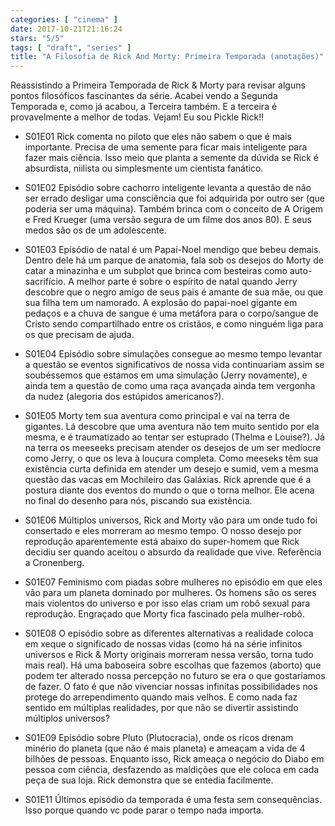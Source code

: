 ```yaml
---
categories: [ "cinema" ]
date: 2017-10-21T21:16:24
stars: "5/5"
tags: [ "draft", "series" ]
title: "A Filosofia de Rick And Morty: Primeira Temporada (anotações)"
---
```

Reassistindo a Primeira Temporada de Rick & Morty para revisar alguns pontos filosóficos fascinantes da série. Acabei vendo a Segunda Temporada e, como já acabou, a Terceira também. E a terceira é provavelmente a melhor de todas. Vejam! Eu sou Pickle Rick!!

 - S01E01 Rick comenta no piloto que eles não sabem o que é mais importante. Precisa de uma semente para ficar mais inteligente para fazer mais ciência. Isso meio que planta a semente da dúvida se Rick é absurdista, niilista ou simplesmente um cientista fanático.

 - S01E02 Episódio sobre cachorro inteligente levanta a questão de não ser errado desligar uma consciência que foi adquirida por outro ser (que poderia ser uma máquina). Também brinca com o conceito de A Origem e Fred Krueger (uma versão segura de um filme dos anos 80). E seus medos são os de um adolescente.

 - S01E03 Episódio de natal é um Papai-Noel mendigo que bebeu demais. Dentro dele há um parque de anatomia, fala sob os desejos do Morty de catar a minazinha e um subplot que brinca com besteiras como auto-sacrifício. A melhor parte é sobre o espírito de natal quando Jerry descobre que o negro amigo de seus pais é amante de sua mãe, ou que sua filha tem um namorado. A explosão do papai-noel gigante em pedaços e a chuva de sangue é uma metáfora para o corpo/sangue de Cristo sendo compartilhado entre os cristãos, e como ninguém liga para os que precisam de ajuda.

 - S01E04 Episódio sobre simulações consegue ao mesmo tempo levantar a questão se eventos significativos de nossa vida continuariam assim se soubéssemos que estamos em uma simulação (Jerry novamente), e ainda tem a questão de como uma raça avançada ainda tem vergonha da nudez (alegoria dos estúpidos americanos?).

 - S01E05 Morty tem sua aventura como principal e vai na terra de gigantes. Lá descobre que uma aventura não tem muito sentido por ela mesma, e é traumatizado ao tentar ser estuprado (Thelma e Louise?). Já na terra os meeseeks precisam atender os desejos de um ser medíocre como Jerry, o que os leva à loucura completa. Como meeseks têm sua existência curta definida em atender um desejo e sumid, vem a mesma questão das vacas em Mochileiro das Galáxias. Rick aprende que é a postura diante dos eventos do mundo o que o torna melhor. Ele acena no final do desenho para nós, piscando sua existência.

 - S01E06 Múltiplos universos, Rick and Morty vão para um onde tudo foi consertado e eles morreram ao mesmo tempo. O nosso desejo por reprodução aparentemente está abaixo do super-homem que Rick decidiu ser quando aceitou o absurdo da realidade que vive. Referência a Cronenberg.

 - S01E07 Feminismo com piadas sobre mulheres no episódio em que eles vão para um planeta dominado por mulheres. Os homens são os seres mais violentos do universo e por isso elas criam um robô sexual para reprodução. Engraçado que Morty fica fascinado pela mulher-robô.

 - S01E08 O episódio sobre as diferentes alternativas a realidade coloca em xeque o significado de nossas vidas (como há na série infinitos universos e Rick & Morty originais morreram nessa versão, torna tudo mais real). Há uma baboseira sobre escolhas que fazemos (aborto) que podem ter alterado nossa percepção no futuro se era o que gostaríamos de fazer. O fato é que não vivenciar nossas infinitas possibilidades nos protege do arrependimento quando mais velhos. E como nada faz sentido em múltiplas realidades, por que não se divertir assistindo múltiplos universos?

 - S01E09 Episódio sobre Pluto (Plutocracia), onde os ricos drenam minério do planeta (que não é mais planeta) e ameaçam a vida de 4 bilhões de pessoas. Enquanto isso, Rick ameaça o negócio do Diabo em pessoa com ciência, desfazendo as maldições que ele coloca em cada peça de sua loja. Rick demonstra que se entedia facilmente.

 - S01E11 Últimos episódio da temporada é uma festa sem consequências. Isso porque quando vc pode parar o tempo nada importa.
